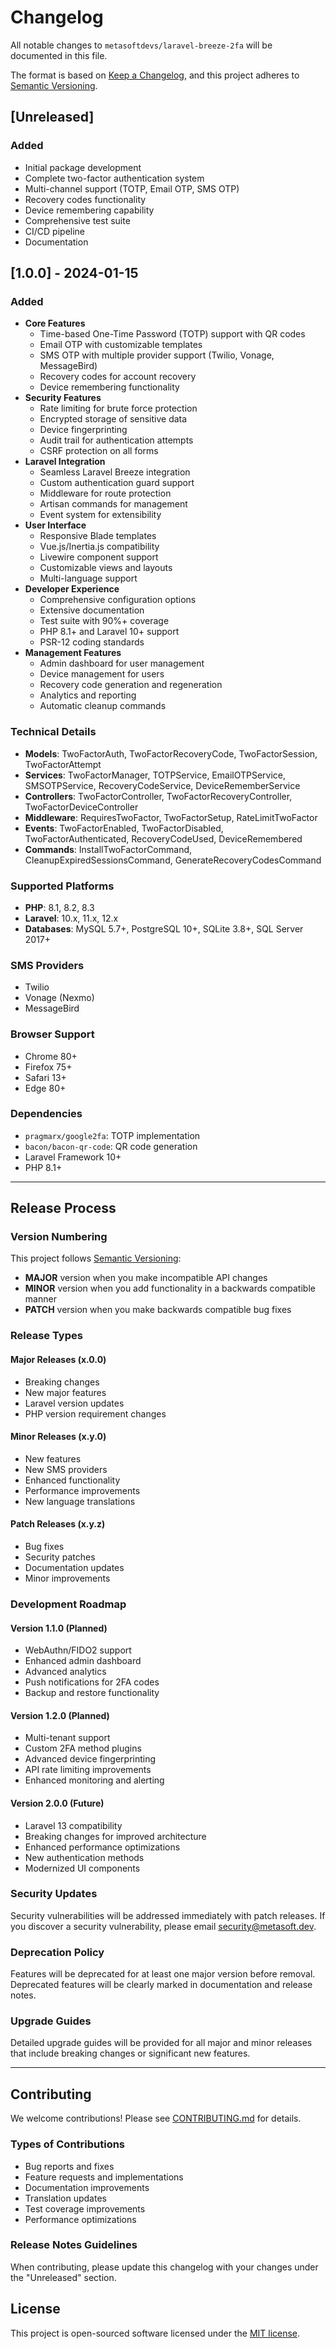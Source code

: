 # Changelog

All notable changes to `metasoftdevs/laravel-breeze-2fa` will be documented in this file.

The format is based on [Keep a Changelog](https://keepachangelog.com/en/1.0.0/),
and this project adheres to [Semantic Versioning](https://semver.org/spec/v2.0.0.html).

## [Unreleased]

### Added

- Initial package development
- Complete two-factor authentication system
- Multi-channel support (TOTP, Email OTP, SMS OTP)
- Recovery codes functionality
- Device remembering capability
- Comprehensive test suite
- CI/CD pipeline
- Documentation

## [1.0.0] - 2024-01-15

### Added

- **Core Features**
  - Time-based One-Time Password (TOTP) support with QR codes
  - Email OTP with customizable templates
  - SMS OTP with multiple provider support (Twilio, Vonage, MessageBird)
  - Recovery codes for account recovery
  - Device remembering functionality
- **Security Features**
  - Rate limiting for brute force protection
  - Encrypted storage of sensitive data
  - Device fingerprinting
  - Audit trail for authentication attempts
  - CSRF protection on all forms
- **Laravel Integration**
  - Seamless Laravel Breeze integration
  - Custom authentication guard support
  - Middleware for route protection
  - Artisan commands for management
  - Event system for extensibility
- **User Interface**
  - Responsive Blade templates
  - Vue.js/Inertia.js compatibility
  - Livewire component support
  - Customizable views and layouts
  - Multi-language support
- **Developer Experience**
  - Comprehensive configuration options
  - Extensive documentation
  - Test suite with 90%+ coverage
  - PHP 8.1+ and Laravel 10+ support
  - PSR-12 coding standards
- **Management Features**
  - Admin dashboard for user management
  - Device management for users
  - Recovery code generation and regeneration
  - Analytics and reporting
  - Automatic cleanup commands

### Technical Details

- **Models**: TwoFactorAuth, TwoFactorRecoveryCode, TwoFactorSession, TwoFactorAttempt
- **Services**: TwoFactorManager, TOTPService, EmailOTPService, SMSOTPService, RecoveryCodeService, DeviceRememberService
- **Controllers**: TwoFactorController, TwoFactorRecoveryController, TwoFactorDeviceController
- **Middleware**: RequiresTwoFactor, TwoFactorSetup, RateLimitTwoFactor
- **Events**: TwoFactorEnabled, TwoFactorDisabled, TwoFactorAuthenticated, RecoveryCodeUsed, DeviceRemembered
- **Commands**: InstallTwoFactorCommand, CleanupExpiredSessionsCommand, GenerateRecoveryCodesCommand

### Supported Platforms

- **PHP**: 8.1, 8.2, 8.3
- **Laravel**: 10.x, 11.x, 12.x
- **Databases**: MySQL 5.7+, PostgreSQL 10+, SQLite 3.8+, SQL Server 2017+

### SMS Providers

- Twilio
- Vonage (Nexmo)
- MessageBird

### Browser Support

- Chrome 80+
- Firefox 75+
- Safari 13+
- Edge 80+

### Dependencies

- `pragmarx/google2fa`: TOTP implementation
- `bacon/bacon-qr-code`: QR code generation
- Laravel Framework 10+
- PHP 8.1+

---

## Release Process

### Version Numbering

This project follows [Semantic Versioning](https://semver.org/):

- **MAJOR** version when you make incompatible API changes
- **MINOR** version when you add functionality in a backwards compatible manner
- **PATCH** version when you make backwards compatible bug fixes

### Release Types

#### Major Releases (x.0.0)

- Breaking changes
- New major features
- Laravel version updates
- PHP version requirement changes

#### Minor Releases (x.y.0)

- New features
- New SMS providers
- Enhanced functionality
- Performance improvements
- New language translations

#### Patch Releases (x.y.z)

- Bug fixes
- Security patches
- Documentation updates
- Minor improvements

### Development Roadmap

#### Version 1.1.0 (Planned)

- WebAuthn/FIDO2 support
- Enhanced admin dashboard
- Advanced analytics
- Push notifications for 2FA codes
- Backup and restore functionality

#### Version 1.2.0 (Planned)

- Multi-tenant support
- Custom 2FA method plugins
- Advanced device fingerprinting
- API rate limiting improvements
- Enhanced monitoring and alerting

#### Version 2.0.0 (Future)

- Laravel 13 compatibility
- Breaking changes for improved architecture
- Enhanced performance optimizations
- New authentication methods
- Modernized UI components

### Security Updates

Security vulnerabilities will be addressed immediately with patch releases.
If you discover a security vulnerability, please email security@metasoft.dev.

### Deprecation Policy

Features will be deprecated for at least one major version before removal.
Deprecated features will be clearly marked in documentation and release notes.

### Upgrade Guides

Detailed upgrade guides will be provided for all major and minor releases
that include breaking changes or significant new features.

---

## Contributing

We welcome contributions! Please see [CONTRIBUTING.md](CONTRIBUTING.md) for details.

### Types of Contributions

- Bug reports and fixes
- Feature requests and implementations
- Documentation improvements
- Translation updates
- Test coverage improvements
- Performance optimizations

### Release Notes Guidelines

When contributing, please update this changelog with your changes under the "Unreleased" section.

## License

This project is open-sourced software licensed under the [MIT license](LICENSE.md).
